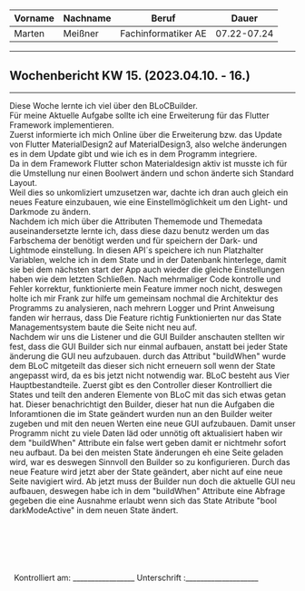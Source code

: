 #

| Vorname | Nachname | Beruf | Dauer |
|---|---|---|---|
|Marten| Meißner|Fachinformatiker AE|07.22-07.24|
---

## Wochenbericht KW 15.  (2023.04.10. - 16.)

---
Diese Woche lernte ich viel über den BLoCBuilder.       
Für meine Aktuelle Aufgabe sollte ich eine Erweiterung für das Flutter Framework implementieren.        
Zuerst informierte ich mich Online über die Erweiterung bzw. das Update von Flutter MaterialDesign2 auf MaterialDesign3, also welche änderungen es in dem Update gibt und wie ich es in dem Programm integriere.        
Da in dem Framework Flutter schon Materialdesign aktiv ist musste ich für die Umstellung nur einen Boolwert ändern und schon änderte sich Standard Layout.      
Weil dies so unkomliziert umzusetzen war, dachte ich dran auch gleich ein neues Feature einzubauen, wie eine Einstellmöglichkeit um den Light- und Darkmode zu ändern.      
Nachdem ich mich über die Attributen Thememode und Themedata auseinandersetzte lernte ich, dass diese dazu benutz werden um das Farbschema der benötigt werden und für speichern der Dark- und Lightmode einstellung.
In diesen API´s speichere ich nun Platzhalter Variablen, welche ich in dem State und in der Datenbank hinterlege, damit sie bei dem nächsten start der App auch wieder die gleiche Einstellungen haben wie dem letzten Schließen.
Nach mehrmaliger Code kontrolle und Fehler korrektur, funktionierte mein Feature immer noch nicht, deswegen holte ich mir Frank zur hilfe um gemeinsam nochmal die Architektur des Programms zu analysieren, nach mehrern Logger und Print Anweisung fanden wir herraus, dass Die Feature richtig Funktionierten nur das State Managementsystem baute die Seite nicht neu auf.      
Nachdem wir uns die Listener und die GUI Builder anschauten stellten wir fest, dass die GUI Builder sich nur einmal aufbauen, anstatt bei jeder State änderung die GUI neu aufzubauen.
durch das Attribut "buildWhen" wurde dem BLoC mitgeteilt das dieser sich nicht erneuern soll wenn der State angepasst wird, da es bis jetzt nicht notwendig war.
BLoC besteht aus Vier Hauptbestandteile.
Zuerst gibt es den Controller dieser Kontrolliert die States und teilt den anderen Elemente von BLoC mit das sich etwas getan hat.
Dieser benachrichtigt den Builder, dieser hat nun die Aufgaben die Inforamtionen die im State geändert wurden nun an den Builder weiter zugeben und mit den neuen Werten eine neue GUI aufzubauen.
Damit unser Programm nicht zu viele Daten läd oder unnötig oft aktualisiert haben wir dem "buildWhen" Attribute ein false wert geben damit er nichtmehr sofort neu aufbaut.
Da bei den meisten State änderungen eh eine Seite geladen wird, war es deswegen Sinnvoll den Builder so zu konfigurieren.
Durch das neue Feature wird jetzt aber der State geändert, aber nicht auf eine neue Seite navigiert wird.
Ab jetzt muss der Builder nun doch die aktuelle GUI neu aufbauen, deswegen habe ich in dem "buildWhen" Attribute eine Abfrage gegeben die eine Ausnahme erlaubt wenn sich das State Atribute "bool darkModeActive" in dem neuen State ändert.
&nbsp;
\
\
\
\
\
\
\
&nbsp;
Kontrolliert am: _________________ Unterschrift  :____________________
